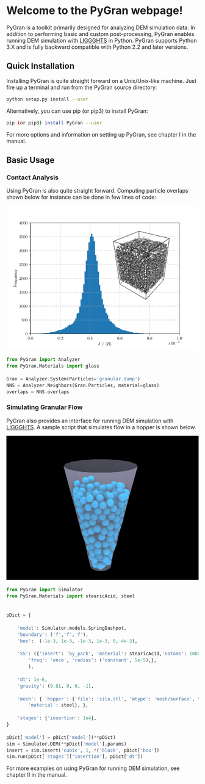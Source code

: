 # Welcome to the PyGran webpage!

PyGran is a toolkit primarily designed for analyzing DEM simulation data. In addition to performing basic and custom post-processing, PyGran enables running DEM simulation with [LIGGGHTS](https://www.cfdem.com/liggghtsr-open-source-discrete-element-method-particle-simulation-code) in Python. PyGran supports Python 3.X and is fully backward compatible with Python 2.2 and later versions.

## Quick Installation
Installing PyGran is quite straight forward on a Unix/Unix-like machine. Just fire up a terminal and run from the PyGran source directory:
```bash
python setup.py install --user
```
Alternatively, you can use pip (or pip3) to install PyGran:
```bash
pip (or pip3) install PyGran --user
```
For more options and information on setting up PyGran, see chapter I in the manual.

## Basic Usage
### Contact Analysis
Using PyGran is also quite straight forward. Computing particle overlaps shown below for instance can be done in few lines of code:

<p style="text-align:center;"><img src="images/overlap-hist.png"></p>

```python
from PyGran import Analyzer
from PyGran.Materials import glass

Gran = Analyzer.System(Particles='granular.dump')
NNS = Analyzer.Neighbors(Gran.Particles, material=glass)
overlaps = NNS.overlaps
```
### Simulating Granular Flow
PyGran also provides an interface for running DEM simulation with [LIGGGHTS](https://www.cfdem.com/liggghtsr-open-source-discrete-element-method-particle-simulation-code). A sample script that simulates flow in a hopper is shown below.

<p style="text-align:center;"><img src="images/hopper.png" width="600"></p>

```python
from PyGran import Simulator
from PyGran.Materials import stearicAcid, steel


pDict = {

	'model': Simulator.models.SpringDashpot,
	'boundary': ('f','f','f'),
	'box':  (-1e-3, 1e-3, -1e-3, 1e-3, 0, 4e-3),

	'SS': ({'insert': 'by_pack', 'material': stearicAcid,'natoms': 1000, \
		'freq': 'once', 'radius': ('constant', 5e-5),}, 
		),
		
	'dt': 1e-6,
	'gravity': (9.81, 0, 0, -1),

	'mesh': { 'hopper': {'file': 'silo.stl', 'mtype': 'mesh/surface', \
		'material': steel}, },
		
	'stages': {'insertion': 1e4},
}

pDict['model'] = pDict['model'](**pDict)
sim = Simulator.DEM(**pDict['model'].params)
insert = sim.insert('cubic', 1, *('block', pDict['box'])
sim.run(pDict['stages']['insertion'], pDict['dt'])
```
For more examples on using PyGran for running DEM simulation, see chapter II in the manual.
